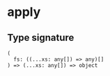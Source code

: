 # apply

## Type signature

```
(
  fs: ((...xs: any[]) => any)[]
) => (...xs: any[]) => object
```
